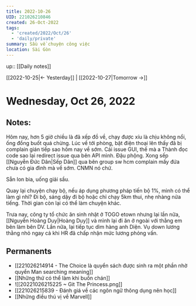 ```yaml
---
title: 2022-10-26
UID: 221026210846
created: 26-Oct-2022
tags:
  - 'created/2022/Oct/26'
  - 'daily/private'
summary: Sầu về chuyện công việc
location: Sài Gòn
---
```

up:: [[Daily notes]]

[[2022-10-25|<- Yesterday]] | [[2022-10-27|Tomorrow ->]]
# Wednesday, Oct 26, 2022

## Notes:

Hôm nay, hơn 5 giờ chiều là đã xếp đồ về, chạy được xíu là chịu không nổi, ống đồng buốt quá chừng. Lúc về tới phòng, bật điện thoại lên thấy đã bị complain gián tiếp sao hôm nay về sớm. Cái issue GUI, thế mà a Thành đọc code sao lại redirect issue qua bên API mình. Đậu phộng. Xong sếp [[Nguyễn Đức Dân|Sếp Dân]] qua bên group sw hcm complain mấy đứa chưa có gia đình mà về sớm. CNMN nó chứ.

Sẵn lon bia, uống giải sầu.

Quay lại chuyện chạy bộ, nếu áp dụng phương pháp tiến bộ 1%, mình có thể làm gì nhỉ? Đi bộ, sáng dậy đi bộ hoặc chỉ chạy 5km thui, nhẹ nhàng nửa tiếng. Thời gian còn lại có thể làm chuyện khác.

Trưa nay, công ty tổ chức ăn sinh nhật ở TOGO etown nhưng lại lần nữa, [[Nguyễn Hoàng Duy|Hoàng Duy]] và mình lại đi ăn ở ngoài với thằng em bên làm bên DV. Lần nữa, lại tiếp tục dìm hàng anh Diện. Vụ down lương thằng nhỏ ngay cả khi HR đã chấp nhận mức lương phỏng vấn.

## Permanents
- [[221026214914 - The Choice là quyển sách được sinh ra một phần nhờ quyển Man searching meaning]]
- [[Những thứ có thể làm khi buồn chán]]
- ![[20221026215225 ~ Git The Princess.png]]
- [[221026215839 - Đánh giá về các ngôn ngữ thông dụng nên học]]
- [[Những điều thú vị về Marvell]]
